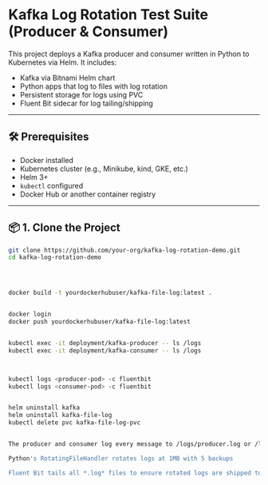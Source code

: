 # Kafka Log Rotation Test Suite (Producer & Consumer)

This project deploys a Kafka producer and consumer written in Python to Kubernetes via Helm. It includes:
- Kafka via Bitnami Helm chart
- Python apps that log to files with log rotation
- Persistent storage for logs using PVC
- Fluent Bit sidecar for log tailing/shipping

---

## 🛠️ Prerequisites

- Docker installed
- Kubernetes cluster (e.g., Minikube, kind, GKE, etc.)
- Helm 3+
- `kubectl` configured
- Docker Hub or another container registry

---

## 📦 1. Clone the Project

```bash
git clone https://github.com/your-org/kafka-log-rotation-demo.git
cd kafka-log-rotation-demo




docker build -t yourdockerhubuser/kafka-file-log:latest .


docker login
docker push yourdockerhubuser/kafka-file-log:latest


kubectl exec -it deployment/kafka-producer -- ls /logs
kubectl exec -it deployment/kafka-consumer -- ls /logs



kubectl logs <producer-pod> -c fluentbit
kubectl logs <consumer-pod> -c fluentbit


helm uninstall kafka
helm uninstall kafka-file-log
kubectl delete pvc kafka-file-log-pvc


The producer and consumer log every message to /logs/producer.log or /logs/consumer.log

Python's RotatingFileHandler rotates logs at 1MB with 5 backups

Fluent Bit tails all *.log* files to ensure rotated logs are shipped too